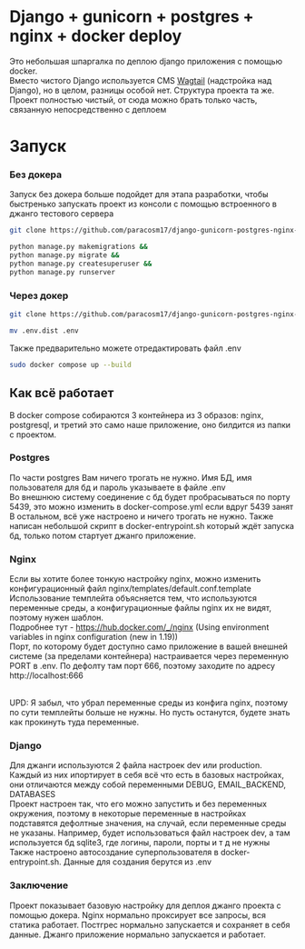 # Django + gunicorn + postgres + nginx + docker deploy
Это небольшая шпаргалка по деплою django приложения с помощью docker. <br>
Вместо чистого Django используется CMS [Wagtail](https://wagtail.org/) (надстройка над Django), 
но в целом, разницы особой нет. Структура проекта та же. <br>
Проект полностью чистый, от сюда можно брать только часть, связанную непосредственно с деплоем

# Запуск

### Без докера
Запуск без докера больше подойдет для этапа разработки, чтобы быстренько запускать проект из консоли с 
помощью встроенного в джанго тестового сервера
```bash
git clone https://github.com/paracosm17/django-gunicorn-postgres-nginx-docker djangodeploy && cd djangodeploy
```

```bash
python manage.py makemigrations &&
python manage.py migrate &&
python manage.py createsuperuser &&
python manage.py runserver
```

### Через докер
```bash
git clone https://github.com/paracosm17/django-gunicorn-postgres-nginx-docker djangodeploy && cd djangodeploy
```
```bash
mv .env.dist .env
```
Также предварительно можете отредактировать файл .env
```bash
sudo docker compose up --build
```

## Как всё работает

В docker compose собираются 3 контейнера из 3 образов: nginx, postgresql, и третий это само наше приложение, оно билдится из папки с проектом. <br>

### Postgres
По части postgres Вам ничего трогать не нужно. Имя БД, имя пользователя для бд и пароль указываете в файле .env <br>
Во внешнюю систему соединение с бд будет пробрасываться по порту 5439, это можно изменить в docker-compose.yml если вдруг 5439 занят <br>
В остальном, всё уже настроено и ничего трогать не нужно. Также написан небольшой скрипт в docker-entrypoint.sh который ждёт запуска бд, 
только потом стартует джанго приложение.

### Nginx
Если вы хотите более тонкую настройку nginx, можно изменить конфигурационный файл nginx/templates/default.conf.template <br>
Использование темплейта объясняется тем, что используются переменные среды, а конфигурационные файлы nginx их не видят, поэтому нужен шаблон. <br>
Подробнее тут - https://hub.docker.com/_/nginx (Using environment variables in nginx configuration (new in 1.19)) <br>
Порт, по которому будет доступно само приложение в вашей внешней системе (за пределами контейнера) настраивается через переменную PORT в .env. 
По дефолту там порт 666, поэтому заходите по адресу http://localhost:666 <br><br>

UPD: Я забыл, что убрал переменные среды из конфига nginx, поэтому по сути темплейты больше не нужны. Но пусть останутся, будете знать как прокинуть туда переменные.


### Django
Для джанги используются 2 файла настроек dev или production. Каждый из них ипортирует в себя всё что есть в базовых настройках, 
они отличаются между собой переменными DEBUG, EMAIL_BACKEND, DATABASES <br>
Проект настроен так, что его можно запустить и без переменных окружения, поэтому в некоторые переменные в настройках 
подставятся дефолтные значения, на случай, если переменные среды не указаны. Например, будет использоваться файл настроек 
dev, а там используется бд sqlite3, где логины, пароли, порты и т д не нужны <br>
Также настроено автосоздание суперпользователя в docker-entrypoint.sh. Данные для создания берутся из .env


### Заключение
Проект показывает базовую настройку для деплоя джанго проекта с помощью докера. Nginx нормально проксирует все запросы, вся статика работает. Постгрес нормально запускается и сохраняет в себя данные. Джанго приложение нормально запускается и работает.
